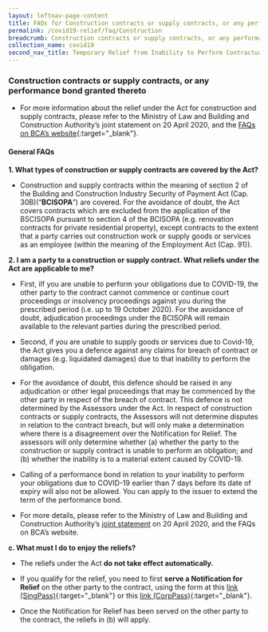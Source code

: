 ```yaml
---
layout: leftnav-page-content
title: FAQs for Construction contracts or supply contracts, or any performance bond granted thereto
permalink: /covid19-relief/faq/Construction
breadcrumb: Construction contracts or supply contracts, or any performance bond granted thereto
collection_name: covid19
second_nav_title: Temporary Relief from Inability to Perform Contractual Obligations
---
```

### Construction contracts or supply contracts, or any performance bond granted thereto ###
*	For more information about the relief under the Act for construction and supply contracts, please refer to the Ministry of Law and Building and Construction Authority’s joint statement on 20 April 2020, and the [FAQs on BCA’s website](https://www.1bca.gov.sg/docs/default-source/docs-corp-news-and-publications/faqs---covid19/faqs-commencement-covid19-temporary-measures-act-for-built-environment.pdf){:target="_blank"}.

#### General FAQs ####
**1. What types of construction or supply contracts are covered by the Act?**

* Construction and supply contracts within the meaning of section 2 of the Building and Construction Industry Security of Payment Act (Cap. 30B)(“**BCISOPA**”) are covered.  For the avoidance of doubt, the Act covers contracts which are excluded from the application of the BSCISOPA pursuant to section 4 of the BCISOPA (e.g. renovation contracts for private residential property), except contracts to the extent that a party carries out construction work or supply goods or services as an employee (within the meaning of the Employment Act (Cap. 91)).


**2. I am a party to a construction or supply contract. What reliefs under the Act are applicable to me?**

* First, iIf you are unable to perform your obligations due to COVID-19, the other party to the contract cannot commence or continue court proceedings or insolvency proceedings against you during the prescribed period (i.e. up to 19 October 2020). For the avoidance of doubt, adjudication proceedings under the BCISOPA will remain available to the relevant parties during the prescribed period.

* Second, if you are unable to supply goods or services due to Covid-19, the Act gives you a defence against any claims for breach of contract or damages (e.g. liquidated damages) due to that inability to perform the obligation.

* For the avoidance of doubt, this defence should be raised in any adjudication or other legal proceedings that may be commenced by the other party in respect of the breach of contract.  This defence is not determined by the Assessors under the Act.  In respect of construction contracts or supply contracts, the Assessors will not determine disputes in relation to the contract breach, but will only make a determination where there is a disagreement over the Notification for Relief.  The assessors will only determine whether (a) whether the party to the construction or supply contract is unable to perform an obligation; and (b) whether the inability is to a material extent caused by COVID-19. 

* Calling of a performance bond in relation to your inability to perform your obligations due to COVID-19 earlier than 7 days before its date of expiry will also not be allowed. You can apply to the issuer to extend the term of the performance bond. 

* For more details, please refer to the Ministry of Law and Building and Construction Authority’s [joint statement](/news/announcements/2020-04-22-commencement-of-the-covid-19-temporary-measures-act-2020-provisions-relating-to-temporary-reliefs) on 20 April 2020, and the FAQs on BCA’s website.

**c. What must I do to enjoy the reliefs?**

* The reliefs under the Act **do not take effect automatically.**

* If you qualify for the relief, you need to first **serve a Notification for Relief** on the other party to the contract, using the form at this [link (SingPass)](https://go.gov.sg/notification-for-relief-singpass){:target="_blank"} or this [link (CorpPass)](https://go.gov.sg/notification-for-relief-corppass){:target="_blank"}. 

* Once the Notification for Relief has been served on the other party to the contract, the reliefs in (b) will apply.

